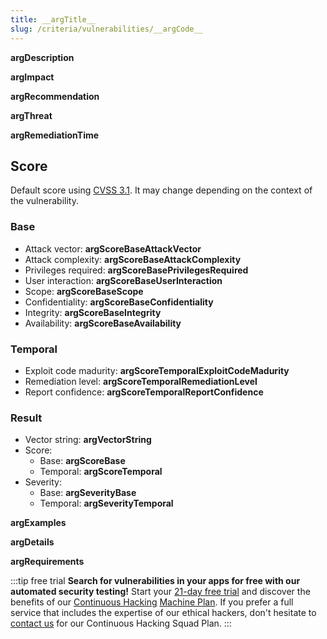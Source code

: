 ```yaml
---
title: __argTitle__
slug: /criteria/vulnerabilities/__argCode__
---
```


__argDescription__

__argImpact__

__argRecommendation__

__argThreat__

__argRemediationTime__

## Score

Default score using [CVSS 3.1](https://www.first.org/cvss/calculator/3.1).
It may change depending on the context of the vulnerability.

### Base

- Attack vector: **__argScoreBaseAttackVector__**
- Attack complexity: **__argScoreBaseAttackComplexity__**
- Privileges required: **__argScoreBasePrivilegesRequired__**
- User interaction: **__argScoreBaseUserInteraction__**
- Scope: **__argScoreBaseScope__**
- Confidentiality: **__argScoreBaseConfidentiality__**
- Integrity: **__argScoreBaseIntegrity__**
- Availability: **__argScoreBaseAvailability__**

### Temporal

- Exploit code madurity: **__argScoreTemporalExploitCodeMadurity__**
- Remediation level: **__argScoreTemporalRemediationLevel__**
- Report confidence: **__argScoreTemporalReportConfidence__**

### Result

- Vector string: **__argVectorString__**
- Score:
    - Base: **__argScoreBase__**
    - Temporal: **__argScoreTemporal__**
- Severity:
    - Base: **__argSeverityBase__**
    - Temporal: **__argSeverityTemporal__**

__argExamples__

__argDetails__

__argRequirements__

:::tip free trial
**Search for vulnerabilities in your apps for free
with our automated security testing!**
Start your [21-day free trial](https://fluidattacks.com/free-trial/)
and discover the benefits of our [Continuous Hacking](https://fluidattacks.com/services/continuous-hacking/)
[Machine Plan](https://fluidattacks.com/plans/).
If you prefer a full service
that includes the expertise of our ethical hackers,
don't hesitate to [contact us](https://fluidattacks.com/contact-us/)
for our Continuous Hacking Squad Plan.
:::

